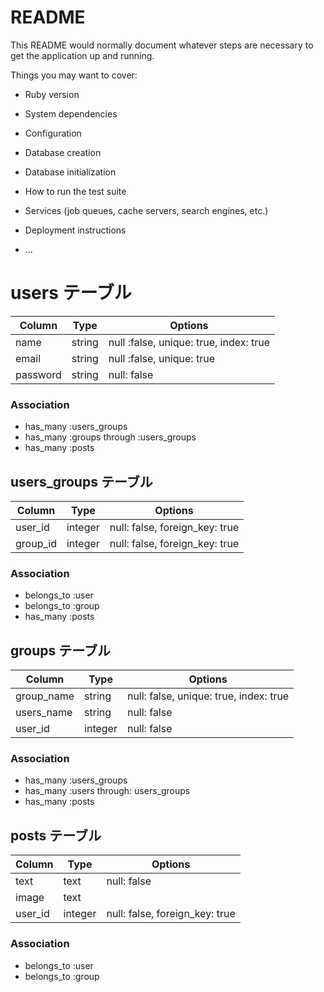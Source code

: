 # README

This README would normally document whatever steps are necessary to get the
application up and running.

Things you may want to cover:

* Ruby version

* System dependencies

* Configuration

* Database creation

* Database initialization

* How to run the test suite

* Services (job queues, cache servers, search engines, etc.)

* Deployment instructions

* ...

# users テーブル
|Column|Type|Options|
|------|----|-------|
|name|string|null :false, unique: true, index: true|
|email|string|null :false, unique: true|
|password|string|null: false|

### Association
- has_many :users_groups
- has_many :groups through :users_groups
- has_many :posts


## users_groups テーブル
|Column|Type|Options|
|------|----|-------|
|user_id|integer|null: false, foreign_key: true|
|group_id|integer|null: false, foreign_key: true|

### Association
- belongs_to :user
- belongs_to :group
- has_many :posts

## groups テーブル
|Column|Type|Options|
|------|----|-------|
|group_name|string|null: false, unique: true, index: true|
|users_name|string|null: false|
|user_id|integer|null: false|

### Association
- has_many :users_groups
- has_many :users through: users_groups
- has_many :posts

## posts テーブル
|Column|Type|Options|
|------|----|-------|
|text|text|null: false|
|image|text||
|user_id|integer|null: false, foreign_key: true|

### Association
- belongs_to :user
- belongs_to :group